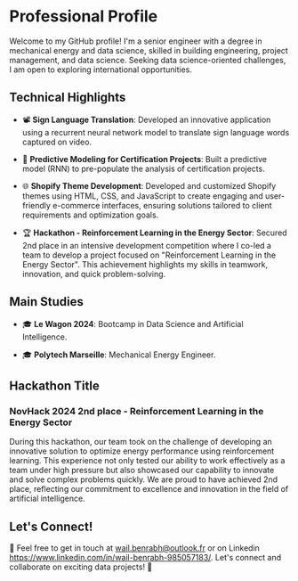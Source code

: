 # Professional Profile

Welcome to my GitHub profile! I'm a senior engineer with a degree in mechanical energy and data science, skilled in building engineering, project management, and data science. Seeking data science-oriented challenges, I am open to exploring international opportunities.

## Technical Highlights

- 📽️ **Sign Language Translation**: Developed an innovative application using a recurrent neural network model to translate sign language words captured on video.

- 🔮 **Predictive Modeling for Certification Projects**: Built a predictive model (RNN) to pre-populate the analysis of certification projects.

- 🌐 **Shopify Theme Development**: Developed and customized Shopify themes using HTML, CSS, and JavaScript to create engaging and user-friendly e-commerce interfaces, ensuring solutions tailored to client requirements and optimization goals.

- 🏆 **Hackathon - Reinforcement Learning in the Energy Sector**: Secured 2nd place in an intensive development competition where I co-led a team to develop a project focused on "Reinforcement Learning in the Energy Sector". This achievement highlights my skills in teamwork, innovation, and quick problem-solving.

## Main Studies

- 🎓 **Le Wagon 2024**: Bootcamp in Data Science and Artificial Intelligence.

- 🎓 **Polytech Marseille**: Mechanical Energy Engineer.

## Hackathon Title

### NovHack 2024 2nd place - Reinforcement Learning in the Energy Sector

During this hackathon, our team took on the challenge of developing an innovative solution to optimize energy performance using reinforcement learning. This experience not only tested our ability to work effectively as a team under high pressure but also showcased our capability to innovate and solve complex problems quickly. We are proud to have achieved 2nd place, reflecting our commitment to excellence and innovation in the field of artificial intelligence.

## Let's Connect!

📧 Feel free to get in touch at wail.benrabh@outlook.fr or on Linkedin https://www.linkedin.com/in/wail-benrabh-985057183/.  Let's connect and collaborate on exciting data projects! 🚀
